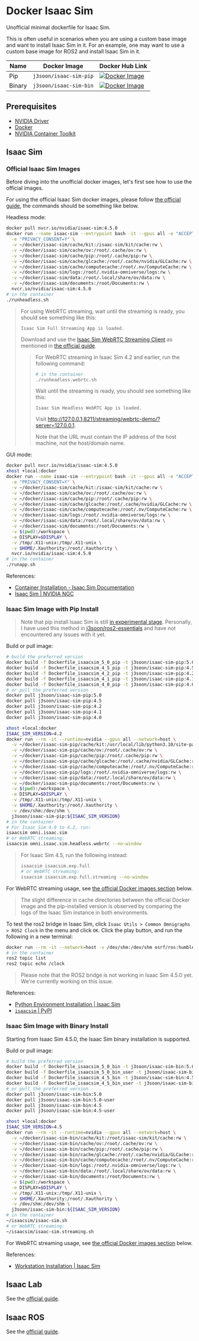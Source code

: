 # Docker Isaac Sim

Unofficial minimal dockerfile for Isaac Sim.

This is often useful in scenarios when you are using a custom base image and want to install Isaac Sim in it. For an example, one may want to use a custom base image for ROS2 and install Isaac Sim in it.

| Name | Docker Image | Docker Hub Link |
|------|--------------|-----------------|
| Pip | `j3soon/isaac-sim-pip` | [![Docker Image](https://img.shields.io/badge/dockerhub-image-important.svg?logo=docker)](https://hub.docker.com/r/j3soon/isaac-sim-pip/tags) |
| Binary | `j3soon/isaac-sim-bin` | [![Docker Image](https://img.shields.io/badge/dockerhub-image-important.svg?logo=docker)](https://hub.docker.com/r/j3soon/isaac-sim-bin/tags) |

## Prerequisites

- [NVIDIA Driver](https://ubuntu.com/server/docs/nvidia-drivers-installation)
- [Docker](https://docs.docker.com/engine/install/ubuntu/)
- [NVIDIA Container Toolkit](https://docs.nvidia.com/datacenter/cloud-native/container-toolkit/latest/install-guide.html)

## Isaac Sim

### Official Isaac Sim Images

Before diving into the unofficial docker images, let's first see how to use the official images.

For using the official Isaac Sim docker images, please follow [the official guide](https://docs.isaacsim.omniverse.nvidia.com/latest/installation/install_container.html#container-deployment), the commands should be something like below.

Headless mode:

```sh
docker pull nvcr.io/nvidia/isaac-sim:4.5.0
docker run --name isaac-sim --entrypoint bash -it --gpus all -e "ACCEPT_EULA=Y" --rm --network=host \
  -e "PRIVACY_CONSENT=Y" \
  -v ~/docker/isaac-sim/cache/kit:/isaac-sim/kit/cache:rw \
  -v ~/docker/isaac-sim/cache/ov:/root/.cache/ov:rw \
  -v ~/docker/isaac-sim/cache/pip:/root/.cache/pip:rw \
  -v ~/docker/isaac-sim/cache/glcache:/root/.cache/nvidia/GLCache:rw \
  -v ~/docker/isaac-sim/cache/computecache:/root/.nv/ComputeCache:rw \
  -v ~/docker/isaac-sim/logs:/root/.nvidia-omniverse/logs:rw \
  -v ~/docker/isaac-sim/data:/root/.local/share/ov/data:rw \
  -v ~/docker/isaac-sim/documents:/root/Documents:rw \
  nvcr.io/nvidia/isaac-sim:4.5.0
# in the container
./runheadless.sh
```

> For using WebRTC streaming, wait until the streaming is ready, you should see something like this:
> 
> ```
> Isaac Sim Full Streaming App is loaded.
> ```
> 
> Download and use the [Isaac Sim WebRTC Streaming Client](https://docs.isaacsim.omniverse.nvidia.com/latest/installation/download.html#isaac-sim-latest-release) as mentioned in [the official guide](https://docs.isaacsim.omniverse.nvidia.com/latest/installation/manual_livestream_clients.html#isaac-sim-setup-livestream-webrtc).
> 
> > For WebRTC streaming in Isaac Sim 4.2 and earlier, run the following command:
> >
> > ```sh
> > # in the container
> > ./runheadless.webrtc.sh
> > ```
> > Wait until the streaming is ready, you should see something like this:
> > ```
> > Isaac Sim Headless WebRTC App is loaded.
> > ```
> >
> > Visit <http://127.0.0.1:8211/streaming/webrtc-demo/?server=127.0.0.1>.
> >
> > Note that the URL must contain the IP address of the host machine, not the host/domain name.

GUI mode:

```sh
docker pull nvcr.io/nvidia/isaac-sim:4.5.0
xhost +local:docker
docker run --name isaac-sim --entrypoint bash -it --gpus all -e "ACCEPT_EULA=Y" --rm --network=host \
  -e "PRIVACY_CONSENT=Y" \
  -v ~/docker/isaac-sim/cache/kit:/isaac-sim/kit/cache:rw \
  -v ~/docker/isaac-sim/cache/ov:/root/.cache/ov:rw \
  -v ~/docker/isaac-sim/cache/pip:/root/.cache/pip:rw \
  -v ~/docker/isaac-sim/cache/glcache:/root/.cache/nvidia/GLCache:rw \
  -v ~/docker/isaac-sim/cache/computecache:/root/.nv/ComputeCache:rw \
  -v ~/docker/isaac-sim/logs:/root/.nvidia-omniverse/logs:rw \
  -v ~/docker/isaac-sim/data:/root/.local/share/ov/data:rw \
  -v ~/docker/isaac-sim/documents:/root/Documents:rw \
  -v $(pwd):/workspace \
  -e DISPLAY=$DISPLAY \
  -v /tmp/.X11-unix:/tmp/.X11-unix \
  -v $HOME/.Xauthority:/root/.Xauthority \
  nvcr.io/nvidia/isaac-sim:4.5.0
# in the container
./runapp.sh
```

References:

- [Container Installation - Isaac Sim Documentation](https://docs.isaacsim.omniverse.nvidia.com/latest/installation/install_container.html)
- [Isaac Sim \| NVIDIA NGC](https://catalog.ngc.nvidia.com/orgs/nvidia/containers/isaac-sim/tags)

### Isaac Sim Image with Pip Install

> Note that pip install Isaac Sim is still [in experimental stage](https://docs.isaacsim.omniverse.nvidia.com/latest/installation/install_python.html). Personally, I have used this method in [j3soon/ros2-essentials](https://github.com/j3soon/ros2-essentials) and have not encountered any issues with it yet.

Build or pull image:

```sh
# build the preferred version
docker build -f Dockerfile_isaacsim_5_0_pip -t j3soon/isaac-sim-pip:5.0 .
docker build -f Dockerfile_isaacsim_4_5_pip -t j3soon/isaac-sim-pip:4.5 .
docker build -f Dockerfile_isaacsim_4_2_pip -t j3soon/isaac-sim-pip:4.2 .
docker build -f Dockerfile_isaacsim_4_1_pip -t j3soon/isaac-sim-pip:4.1 .
docker build -f Dockerfile_isaacsim_4_0_pip -t j3soon/isaac-sim-pip:4.0 .
# or pull the preferred version
docker pull j3soon/isaac-sim-pip:5.0
docker pull j3soon/isaac-sim-pip:4.5
docker pull j3soon/isaac-sim-pip:4.2
docker pull j3soon/isaac-sim-pip:4.1
docker pull j3soon/isaac-sim-pip:4.0
```

```sh
xhost +local:docker
ISAAC_SIM_VERSION=4.2
docker run --rm -it --runtime=nvidia --gpus all --network=host \
  -v ~/docker/isaac-sim-pip/cache/kit:/usr/local/lib/python3.10/site-packages/omni/cache:rw \
  -v ~/docker/isaac-sim-pip/cache/ov:/root/.cache/ov:rw \
  -v ~/docker/isaac-sim-pip/cache/pip:/root/.cache/pip:rw \
  -v ~/docker/isaac-sim-pip/cache/glcache:/root/.cache/nvidia/GLCache:rw \
  -v ~/docker/isaac-sim-pip/cache/computecache:/root/.nv/ComputeCache:rw \
  -v ~/docker/isaac-sim-pip/logs:/root/.nvidia-omniverse/logs:rw \
  -v ~/docker/isaac-sim-pip/data:/root/.local/share/ov/data:rw \
  -v ~/docker/isaac-sim-pip/documents:/root/Documents:rw \
  -v $(pwd):/workspace \
  -e DISPLAY=$DISPLAY \
  -v /tmp/.X11-unix:/tmp/.X11-unix \
  -v $HOME/.Xauthority:/root/.Xauthority \
  -v /dev/shm:/dev/shm \
  j3soon/isaac-sim-pip:${ISAAC_SIM_VERSION}
# in the container
# For Isaac Sim 4.0 to 4.2, run:
isaacsim omni.isaac.sim
# or WebRTC streaming:
isaacsim omni.isaac.sim.headless.webrtc --no-window
```

> For Isaac Sim 4.5, run the following instead:
> 
> ```sh
> isaacsim isaacsim.exp.full
> # or WebRTC streaming:
> isaacsim isaacsim.exp.full.streaming --no-window
> ```

For WebRTC streaming usage, see [the official Docker images section](#official-docker-images) below.

> The slight difference in cache directories between the official Docker image and the pip-installed version is observed by comparing the logs of the Isaac Sim instance in both environments.

To test the ros2 bridge in Isaac Sim, click `Isaac Utils > Common Omnigraphs > ROS2 Clock` in the menu and click `OK`. Click the play button, and run the following in a new terminal:

```sh
docker run --rm -it --network=host -v /dev/shm:/dev/shm osrf/ros:humble-desktop-full bash
# in the container
ros2 topic list
ros2 topic echo /clock
```

> Please note that the ROS2 bridge is not working in Isaac Sim 4.5.0 yet. We're currently working on this issue.

References:

- [Python Environment Installation \| Isaac Sim](https://docs.isaacsim.omniverse.nvidia.com/latest/installation/install_python.html)
- [`isaacsim` \| PyPI](https://pypi.org/project/isaacsim/#history)

### Isaac Sim Image with Binary Install

Starting from Isaac Sim 4.5.0, the Isaac Sim binary installation is supported.

Build or pull image:

```sh
# build the preferred version
docker build -f Dockerfile_isaacsim_5_0_bin -t j3soon/isaac-sim-bin:5.0 .
docker build -f Dockerfile_isaacsim_5_0_bin_user -t j3soon/isaac-sim-bin:5.0-user .
docker build -f Dockerfile_isaacsim_4_5_bin -t j3soon/isaac-sim-bin:4.5 .
docker build -f Dockerfile_isaacsim_4_5_bin_user -t j3soon/isaac-sim-bin:4.5-user .
# or pull the preferred version
docker pull j3soon/isaac-sim-bin:5.0
docker pull j3soon/isaac-sim-bin:5.0-user
docker pull j3soon/isaac-sim-bin:4.5
docker pull j3soon/isaac-sim-bin:4.5-user
```

```sh
xhost +local:docker
ISAAC_SIM_VERSION=4.5
docker run --rm -it --runtime=nvidia --gpus all --network=host \
  -v ~/docker/isaac-sim-bin/cache/kit:/root/isaac-sim/kit/cache:rw \
  -v ~/docker/isaac-sim-bin/cache/ov:/root/.cache/ov:rw \
  -v ~/docker/isaac-sim-bin/cache/pip:/root/.cache/pip:rw \
  -v ~/docker/isaac-sim-bin/cache/glcache:/root/.cache/nvidia/GLCache:rw \
  -v ~/docker/isaac-sim-bin/cache/computecache:/root/.nv/ComputeCache:rw \
  -v ~/docker/isaac-sim-bin/logs:/root/.nvidia-omniverse/logs:rw \
  -v ~/docker/isaac-sim-bin/data:/root/.local/share/ov/data:rw \
  -v ~/docker/isaac-sim-bin/documents:/root/Documents:rw \
  -v $(pwd):/workspace \
  -e DISPLAY=$DISPLAY \
  -v /tmp/.X11-unix:/tmp/.X11-unix \
  -v $HOME/.Xauthority:/root/.Xauthority \
  -v /dev/shm:/dev/shm \
  j3soon/isaac-sim-bin:${ISAAC_SIM_VERSION}
# in the container
~/isaacsim/isaac-sim.sh
# or WebRTC streaming:
~/isaacsim/isaac-sim.streaming.sh
```

For WebRTC streaming usage, see [the official Docker images section](#official-docker-images) below.

References:

- [Workstation Installation \| Isaac Sim](https://docs.isaacsim.omniverse.nvidia.com/4.5.0/installation/install_workstation.html)

## Isaac Lab

See the [official guide](https://isaac-sim.github.io/IsaacLab/main/source/deployment/docker.html#running-pre-built-isaac-lab-container).

## Isaac ROS

See the [official guide](https://nvidia-isaac-ros.github.io/getting_started/dev_env_setup.html).
